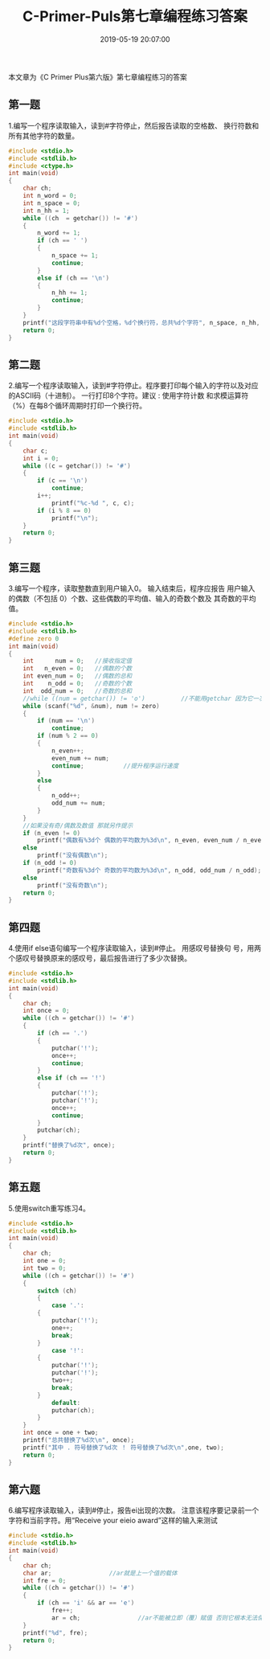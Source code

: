 ﻿---
title: C-Primer-Puls第七章编程练习答案
date: 2019-05-19 20:07:00
tags: [C语言,答案]

---



本文章为《C Primer Plus第六版》第七章编程练习的答案


## 第一题

1.编写一个程序读取输入，读到#字符停止，然后报告读取的空格数、 换行符数和所有其他字符的数量。

``` c
#include <stdio.h>
#include <stdlib.h>
#include <ctype.h>
int main(void)
{
	char ch;
	int n_word = 0;
	int n_space = 0;						
	int n_hh = 1;
	while ((ch  = getchar()) != '#')		
	{
		n_word += 1;
		if (ch == ' ')						
		{
			n_space += 1;
			continue;						
		}				
		else if (ch == '\n')
		{
			n_hh += 1;
			continue;
		}
	}
	printf("这段字符串中有%d个空格，%d个换行符，总共%d个字符", n_space, n_hh, n_word);
	return 0;
}
```

<!--more-->

## 第二题


2.编写一个程序读取输入，读到#字符停止。程序要打印每个输入的字符以及对应的ASCII码（十进制）。
一行打印8个字符。建议 : 使用字符计数 和求模运算符（%）在每8个循环周期时打印一个换行符。

``` c
#include <stdio.h>
#include <stdlib.h>
int main(void)	
{
	char c;			
	int i = 0;		
	while ((c = getchar()) != '#')					
	{												
		if (c == '\n')								
			continue;	
		i++;
			printf("%c-%d ", c, c);					
		if (i % 8 == 0)
			printf("\n");
	}
	return 0;
}
```
    
    
## 第三题
    
3.编写一个程序，读取整数直到用户输入0。
输入结束后，程序应报告 用户输入的偶数（不包括 0）个数、这些偶数的平均值、输入的奇数个数及 其奇数的平均值。

``` c
#include <stdio.h>
#include <stdlib.h>
#define zero 0
int main(void)
{
	int      num = 0;	//接收指定值
	int   n_even = 0;	//偶数的个数
	int even_num = 0;	//偶数的总和
	int    n_odd = 0;	//奇数的个数
	int  odd_num = 0;	//奇数的总和
	//while ((num = getchar()) != 'o')			//不能用getchar 因为它一次只会吃一个字符
	while (scanf("%d", &num), num != zero)
	{
		if (num == '\n')
			continue;
		if (num % 2 == 0)
		{
			n_even++;			
			even_num += num;
			continue;			//提升程序运行速度
		}
		else
		{
			n_odd++;
			odd_num += num;
		}	
	}
	//如果没有奇/偶数及数值 那就另作提示
	if (n_even != 0)
		printf("偶数有%3d个 偶数的平均数为%3d\n", n_even, even_num / n_even);
	else
		printf("没有偶数\n");
	if (n_odd != 0)
		printf("奇数有%3d个 奇数的平均数为%3d\n", n_odd, odd_num / n_odd);
	else
		printf("没有奇数\n");
	return 0;
}
```

## 第四题

4.使用if else语句编写一个程序读取输入，读到#停止。
用感叹号替换句 号，用两个感叹号替换原来的感叹号，最后报告进行了多少次替换。
    
``` c
#include <stdio.h>
#include <stdlib.h>
int main(void)
{
	char ch;
	int once = 0;
	while ((ch = getchar()) != '#')
	{
		if (ch == '.')		
		{
			putchar('!');
			once++;
			continue;
		}
		else if (ch == '!')	
		{
			putchar('!');
			putchar('!');	 
			once++;
			continue;
		}
		putchar(ch);		
	}
	printf("替换了%d次", once);
	return 0;
}
```

## 第五题

5.使用switch重写练习4。
    
``` c
#include <stdio.h>
#include <stdlib.h>
int main(void)
{
	char ch;
	int one = 0;
	int two = 0;
	while ((ch = getchar()) != '#')
	{
		switch (ch)
		{
			case '.':		
		{
			putchar('!');
			one++;
			break;
		}
			case '!':		
		{
			putchar('!');
			putchar('!');		
			two++;
			break;
		}
			default:
			putchar(ch);		
		}
	}
	int once = one + two;
	printf("总共替换了%d次\n", once);
	printf("其中 . 符号替换了%d次 ！ 符号替换了%d次\n",one, two);
	return 0;
}
```

## 第六题


6.编写程序读取输入，读到#停止，报告ei出现的次数。
注意该程序要记录前一个字符和当前字符。用“Receive your eieio award”这样的输入来测试

``` c
#include <stdio.h>
#include <stdlib.h>
int main(void)
{
	char ch;
	char ar;				//ar就是上一个值的载体
	int fre = 0;
	while ((ch = getchar()) != '#')
	{
		if (ch == 'i' && ar == 'e')
			fre++;
			ar = ch;				//ar不能被立即（覆）赋值 否则它根本无法保存上一个值
	}
	printf("%d", fre);
	return 0;
}
```